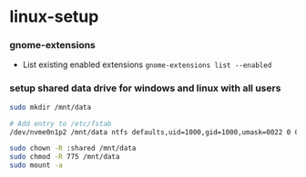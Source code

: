 # linux-setup

### gnome-extensions
- List existing enabled extensions `gnome-extensions list --enabled`

### setup shared data drive for windows and linux with all users
```bash
sudo mkdir /mnt/data

# Add entry to /etc/fstab
/dev/nvme0n1p2 /mnt/data ntfs defaults,uid=1000,gid=1000,umask=0022 0 0

sudo chown -R :shared /mnt/data
sudo chmod -R 775 /mnt/data
sudo mount -a
```